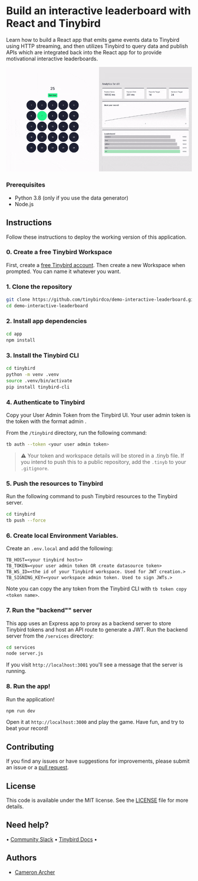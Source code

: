 # Build an interactive leaderboard with React and Tinybird

Learn how to build a React app that emits game events data to Tinybird using HTTP streaming, and then utilizes Tinybird to query data and publish APIs which are integrated back into the React app for to provide motivational interactive leaderboards.

![Gif of the final game](/img/game-gif.gif)

### Prerequisites

- Python 3.8 (only if you use the data generator)
- Node.js

## Instructions

Follow these instructions to deploy the working version of this application.

### 0. Create a free Tinybird Workspace

First, create a [free Tinybird account](https://www.tinybird.co/signup). Then create a new Workspace when prompted. You can name it whatever you want.

### 1. Clone the repository

```sh
git clone https://github.com/tinybirdco/demo-interactive-leaderboard.git
cd demo-interactive-leaderboard
```

### 2. Install app dependencies

```sh
cd app
npm install
```

### 3. Install the Tinybird CLI

```sh
cd tinybird
python -m venv .venv
source .venv/bin/activate
pip install tinybird-cli
```

### 4. Authenticate to Tinybird

Copy your User Admin Token from the Tinybird UI. Your user admin token is the token with the format admin <your email address>.

From the `/tinybird` directory, run the following command:

```sh
tb auth --token <your user admin token>
```

> :warning: Your token and workspace details will be stored in a .tinyb file. If you intend to push this to a public repository, add the `.tinyb` to your `.gitignore`.

### 5. Push the resources to Tinybird

Run the following command to push Tinybird resources to the Tinybird server.

```sh
cd tinybird
tb push --force
```

### 6. Create local Environment Variables.

Create an `.env.local` and add the following:

```
TB_HOST=<your tinybird host>>
TB_TOKEN=<your user admin token OR create datasource token>
TB_WS_ID=<the id of your Tinybird workspace. Used for JWT creation.>
TB_SIGNING_KEY=<your workspace admin token. Used to sign JWTs.>
```

Note you can copy the any token from the Tinybird CLI with `tb token copy <token name>`.

### 7. Run the "backend"" server

This app uses an Express app to proxy as a backend server to store Tinybird tokens and host an API route to generate a JWT. Run the backend server from the `/services` directory:

```sh
cd services
node server.js
```

If you visit `http://localhost:3001` you'll see a message that the server is running.

### 8. Run the app!

Run the application!

```sh
npm run dev
```

Open it at `http://localhost:3000` and play the game. Have fun, and try to beat your record!

## Contributing

If you find any issues or have suggestions for improvements, please submit an issue or a [pull request](https://github.com/tinybirdco/demo-interactive-leaderboard/pulls?q=is%3Apr+is%3Aopen+sort%3Aupdated-desc).

## License

This code is available under the MIT license. See the [LICENSE](https://github.com/tinybirdco/demo-interactive-leaderboard/blob/main/LICENSE.txt) file for more details.

## Need help?

&bull; [Community Slack](https://www.tinybird.co/community) &bull; [Tinybird Docs](https://www.tinybird.co/docs) &bull;

## Authors

- [Cameron Archer](https://github.com/tb-peregrine)
